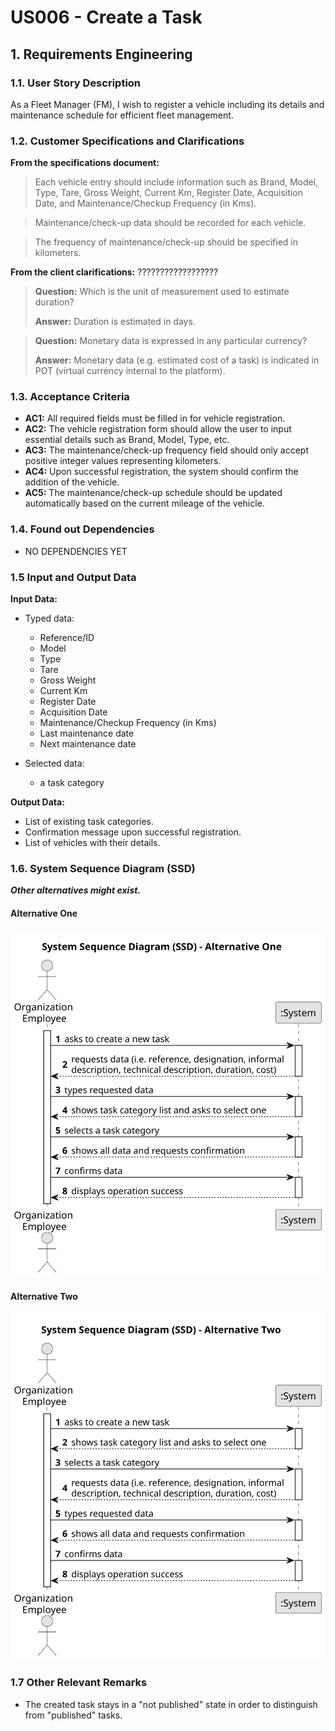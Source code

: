 # US006 - Create a Task 


## 1. Requirements Engineering

### 1.1. User Story Description

As a Fleet Manager (FM), I wish to register a vehicle including its details and maintenance schedule for efficient fleet management.
### 1.2. Customer Specifications and Clarifications 

**From the specifications document:**

> Each vehicle entry should include information such as Brand, Model, Type, Tare, Gross Weight, Current Km, Register Date, Acquisition Date, and Maintenance/Checkup Frequency (in Kms).

> Maintenance/check-up data should be recorded for each vehicle. 

> The frequency of maintenance/check-up should be specified in kilometers.

**From the client clarifications:**
??????????????????

> **Question:** Which is the unit of measurement used to estimate duration?
>
> **Answer:** Duration is estimated in days.

> **Question:** Monetary data is expressed in any particular currency?
>
> **Answer:** Monetary data (e.g. estimated cost of a task) is indicated in POT (virtual currency internal to the platform).

### 1.3. Acceptance Criteria

* **AC1:** All required fields must be filled in for vehicle registration.
* **AC2:** The vehicle registration form should allow the user to input essential details such as Brand, Model, Type, etc.
* **AC3:** The maintenance/check-up frequency field should only accept positive integer values representing kilometers.
* **AC4:** Upon successful registration, the system should confirm the addition of the vehicle.
* **AC5:** The maintenance/check-up schedule should be updated automatically based on the current mileage of the vehicle.

### 1.4. Found out Dependencies

* NO DEPENDENCIES YET

### 1.5 Input and Output Data

**Input Data:**

* Typed data:
    * Reference/ID
    * Model 
    * Type
    * Tare
    * Gross Weight
    * Current Km
    * Register Date
    * Acquisition Date
    * Maintenance/Checkup Frequency (in Kms)
    * Last maintenance date
    * Next maintenance date
  

* Selected data:
    * a task category 

**Output Data:**

* List of existing task categories.
* Confirmation message upon successful registration.
* List of vehicles with their details.


### 1.6. System Sequence Diagram (SSD)

**_Other alternatives might exist._**

#### Alternative One

![System Sequence Diagram - Alternative One](svg/us006-system-sequence-diagram-alternative-one.svg)

#### Alternative Two

![System Sequence Diagram - Alternative Two](svg/us006-system-sequence-diagram-alternative-two.svg)

### 1.7 Other Relevant Remarks

* The created task stays in a "not published" state in order to distinguish from "published" tasks.